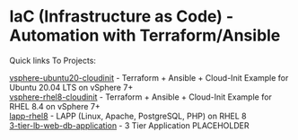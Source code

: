 # IaC (Infrastructure as Code) - Automation with Terraform/Ansible

Quick links To Projects:

[vsphere-ubuntu20-cloudinit](https://github.com/brunobenchimol/terraform-ansible-iac/tree/main/vsphere-ubuntu20-cloudinit) - Terraform + Ansible + Cloud-Init Example for Ubuntu 20.04 LTS on vSphere 7+    
[vsphere-rhel8-cloudinit](https://github.com/brunobenchimol/terraform-ansible-iac/tree/main/vsphere-rhel8-cloudinit) - Terraform + Ansible + Cloud-Init Example for RHEL 8.4 on vSphere 7+    
[lapp-rhel8](https://github.com/brunobenchimol/terraform-ansible-iac/tree/main/lapp-rhel8) - LAPP (Linux, Apache, PostgreSQL, PHP) on RHEL 8  
[3-tier-lb-web-db-application](https://github.com/brunobenchimol/terraform-ansible-iac/tree/main/3-tier-lb-web-db-application) - 3 Tier Application PLACEHOLDER  